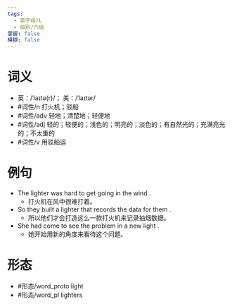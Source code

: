 ```yaml
---
tags:
  - 首字母/L
  - 级别/六级
掌握: false
模糊: false
---
```

# 词义
- 英：/ˈlaɪtə(r)/； 美：/ˈlaɪtər/
- #词性/n  打火机；驳船
- #词性/adv  轻地；清楚地；轻便地
- #词性/adj  轻的；轻便的；浅色的；明亮的；淡色的；有自然光的；充满亮光的；不太重的
- #词性/v  用驳船运
# 例句
- The lighter was hard to get going in the wind .
	- 打火机在风中很难打着。
- So they built a lighter that records the data for them .
	- 所以他们才会打造这么一款打火机来记录抽烟数据。
- She had come to see the problem in a new light .
	- 她开始用新的角度来看待这个问题。
# 形态
- #形态/word_proto light
- #形态/word_pl lighters
